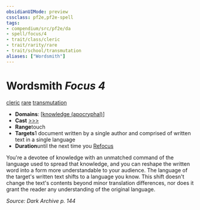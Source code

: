 ```yaml
---
obsidianUIMode: preview
cssclass: pf2e,pf2e-spell
tags:
- compendium/src/pf2e/da
- spell/focus/4
- trait/class/cleric
- trait/rarity/rare
- trait/school/transmutation
aliases: ["Wordsmith"]
---
```

# Wordsmith *Focus 4*   
[cleric](../../rules/traits/cleric.md)  [rare](../../rules/traits/rare.md)  [transmutation](../../rules/traits/transmutation.md)  

- **Domains**: [[knowledge (apocryphal)](../domains.md#Knowledge%20(apocryphal))]
- **Cast** [>>>](../../rules/core-rulebook/chapter-9-playing-the-game.md#Actions "Three-Action") 
- **Range**touch
- **Targets**1 document written by a single author and comprised of written text in a single language
- **Duration**until the next time you [Refocus](../../rules/actions/refocus.md)

You're a devotee of knowledge with an unmatched command of the language used to spread that knowledge, and you can reshape the written word into a form more understandable to your audience. The language of the target's written text shifts to a language you know. This shift doesn't change the text's contents beyond minor translation differences, nor does it grant the reader any understanding of the original language.

*Source: Dark Archive p. 144*